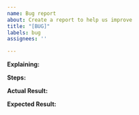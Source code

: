 ```yaml
---
name: Bug report
about: Create a report to help us improve
title: "[BUG]"
labels: bug
assignees: ''

---
```


**Explaining:**

**Steps:**

**Actual Result:**

**Expected Result:**
